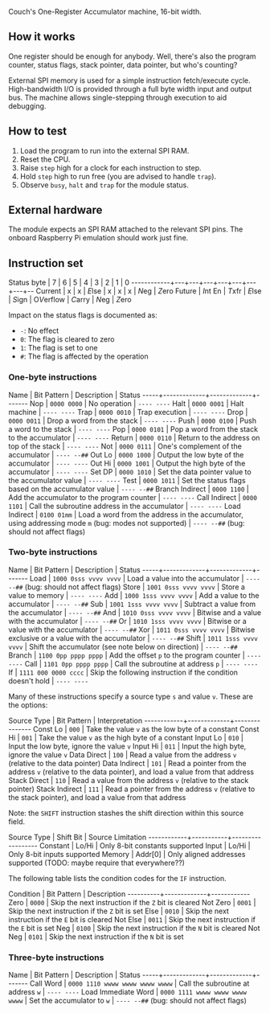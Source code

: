 <!---

This file is used to generate your project datasheet. Please fill in the information below and delete any unused
sections.

You can also include images in this folder and reference them in the markdown. Each image must be less than
512 kb in size, and the combined size of all images must be less than 1 MB.
-->

Couch's One-Register Accumulator machine, 16-bit width.

## How it works

One register should be enough for anybody.  Well, there's also the program counter, status flags, stack pointer, data pointer, but who's counting?

External SPI memory is used for a simple instruction fetch/execute cycle.  High-bandwidth I/O is provided through a full byte width input and output bus.  The machine allows single-stepping through execution to aid debugging.

## How to test

1. Load the program to run into the external SPI RAM.
2. Reset the CPU.
3. Raise `step` high for a clock for each instruction to step.
4. Hold `step` high to run free (you are advised to handle `trap`).
5. Observe `busy`, `halt` and `trap` for the module status.

## External hardware

The module expects an SPI RAM attached to the relevant SPI pins.  The onboard Raspberry Pi emulation should work just fine.

## Instruction set

Status byte | 7 | 6 | 5 | 4 | 3 | 2 | 1 | 0
------------+---+---+---+---+---+---+---+--
Current     | x | x | *E*lse | x | x | x | *N*eg | *Z*ero
Future      | *I*nt En | *T*xfr | *E*lse | *S*ign | O*V*erflow | *C*arry | *N*eg | *Z*ero

Impact on the status flags is documented as:

* `-`: No effect
* `0`: The flag is cleared to zero
* `1`: The flag is set to one
* `#`: The flag is affected by the operation

### One-byte instructions

Name | Bit Pattern | Description | Status
-----+-------------+-------------+-------
Nop  | `0000 0000` | No operation | `---- ----`
Halt | `0000 0001` | Halt machine | `---- ----`
Trap | `0000 0010` | Trap execution | `---- ----`
Drop | `0000 0011` | Drop a word from the stack | `---- ----`
Push | `0000 0100` | Push a word to the stack | `---- ----`
Pop  | `0000 0101` | Pop a word from the stack to the accumulator | `---- ----`
Return | `0000 0110` | Return to the address on top of the stack | `---- ----`
Not  | `0000 0111` | One's complement of the accumulator | `---- --##`
Out Lo | `0000 1000` | Output the low byte of the accumulator | `---- ----`
Out Hi | `0000 1001` | Output the high byte of the accumulator | `---- ----`
Set DP | `0000 1010` | Set the data pointer value to the accumulator value | `---- ----`
Test | `0000 1011` | Set the status flags based on the accumulator value | `---- --##`
Branch Indirect | `0000 1100` | Add the accumulator to the program counter | `---- ----`
Call Indirect | `0000 1101` | Call the subroutine address in the accumulator | `---- ----`
Load Indirect | `0100 01mm` | Load a word from the address in the accumulator, using addressing mode `m` (bug: modes not supported) | `---- --##` (bug: should not affect flags)


### Two-byte instructions

Name | Bit Pattern | Description | Status
-----+-------------+-------------+-------
Load | `1000 0sss vvvv vvvv` | Load a value into the accumulator | `---- --##` (bug: should not affect flags)
Store | `1001 0sss vvvv vvvv` | Store a value to memory | `---- ----`
Add | `1000 1sss vvvv vvvv` | Add a value to the accumulator | `---- --##`
Sub | `1001 1sss vvvv vvvv` | Subtract a value from the accumulator | `---- --##`
And | `1010 0sss vvvv vvvv` | Bitwise and a value with the accumulator | `---- --##`
Or  | `1010 1sss vvvv vvvv` | Bitwise or a value with the accumulator | `---- --##`
Xor | `1011 0sss vvvv vvvv` | Bitwise exclusive or a value with the accumulator | `---- --##`
Shift | `1011 1sss vvvv vvvv` | Shift the accumulator (see note below on direction) | `---- --##`
Branch | `1100 0pp pppp pppp` | Add the offset `p` to the program counter | `---- ----`
Call   | `1101 0pp pppp pppp` | Call the subroutine at address `p` | `---- ----`
If     | `1111 000 0000 cccc` | Skip the following instruction if the condition doesn't hold | `---- ----`

Many of these instructions specify a source type `s` and value `v`.  These are the options:

Source Type | Bit Pattern | Interpretation
------------+-------------+---------------
Const Lo | `000` | Take the value `v` as the low byte of a constant
Const Hi | `001` | Take the value `v` as the high byte of a constant
Input Lo | `010` | Input the low byte, ignore the value `v`
Input Hi | `011` | Input the high byte, ignore the value `v`
Data Direct | `100` | Read a value from the address `v` (relative to the data pointer)
Data Indirect | `101` | Read a pointer from the address `v` (relative to the data pointer), and load a value from that address
Stack Direct | `110` | Read a value from the address `v` (relative to the stack pointer)
Stack Indirect | `111` | Read a pointer from the address `v` (relative to the stack pointer), and load a value from that address

Note: the `SHIFT` instruction stashes the shift direction within this source field.

Source Type | Shift Bit | Source Limitation
------------+-----------+------------------
Constant    | Lo/Hi     | Only 8-bit constants supported
Input       | Lo/Hi     | Only 8-bit inputs supported
Memory      | Addr[0]   | Only aligned addresses supported (TODO: maybe require that everywhere??)

The following table lists the condition codes for the `IF` instruction.

Condition | Bit Pattern | Description
----------+-------------+------------
Zero      | `0000`      | Skip the next instruction if the `Z` bit is cleared
Not Zero  | `0001`      | Skip the next instruction if the `Z` bit is set
Else      | `0010`      | Skip the next instruction if the `E` bit is cleared
Not Else  | `0011`      | Skip the next instruction if the `E` bit is set
Neg       | `0100`      | Skip the next instruction if the `N` bit is cleared
Not Neg   | `0101`      | Skip the next instruction if the `N` bit is set

### Three-byte instructions

Name | Bit Pattern | Description | Status
-----+-------------+-------------+-------
Call Word | `0000 1110 wwww wwww wwww wwww` | Call the subroutine at address `w` | `---- ----`
Load Immediate Word | `0000 1111 wwww wwww wwww wwww` | Set the accumulator to `w` | `---- --##` (bug: should not affect flags)
